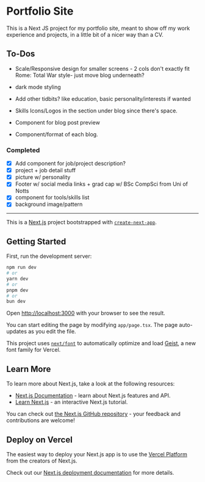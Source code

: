 # Portfolio Site
This is a Next JS project for my portfolio site, meant to show off my work experience and projects, in a little bit of a nicer way than a CV.

## To-Dos

- Scale/Responsive design for smaller screens - 2 cols don't exactly fit Rome: Total War style- just move blog underneath?
- dark mode styling 
- Add other tidbits? like education, basic personality/interests if wanted

- Skills Icons/Logos in the section under blog since there's space.


- Component for blog post preview
- Component/format of each blog.

### Completed
- [x] Add component for job/project description?
- [x] project + job detail stuff
- [x] picture w/ personality 
- [x] Footer w/ social media links + grad cap w/ BSc CompSci from Uni of Notts
- [x] component for tools/skills list
- [x] background image/pattern
---

This is a [Next.js](https://nextjs.org) project bootstrapped with [`create-next-app`](https://nextjs.org/docs/app/api-reference/cli/create-next-app).

## Getting Started

First, run the development server:

```bash
npm run dev
# or
yarn dev
# or
pnpm dev
# or
bun dev
```

Open [http://localhost:3000](http://localhost:3000) with your browser to see the result.

You can start editing the page by modifying `app/page.tsx`. The page auto-updates as you edit the file.

This project uses [`next/font`](https://nextjs.org/docs/app/building-your-application/optimizing/fonts) to automatically optimize and load [Geist](https://vercel.com/font), a new font family for Vercel.

## Learn More

To learn more about Next.js, take a look at the following resources:

- [Next.js Documentation](https://nextjs.org/docs) - learn about Next.js features and API.
- [Learn Next.js](https://nextjs.org/learn) - an interactive Next.js tutorial.

You can check out [the Next.js GitHub repository](https://github.com/vercel/next.js) - your feedback and contributions are welcome!

## Deploy on Vercel

The easiest way to deploy your Next.js app is to use the [Vercel Platform](https://vercel.com/new?utm_medium=default-template&filter=next.js&utm_source=create-next-app&utm_campaign=create-next-app-readme) from the creators of Next.js.

Check out our [Next.js deployment documentation](https://nextjs.org/docs/app/building-your-application/deploying) for more details.

